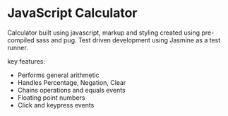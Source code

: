 # JavaScript Calculator

Calculator built using javascript, markup and styling created 
using pre-compiled sass and pug. Test driven development using 
Jasmine as a test runner.

key features:
- Performs general arithmetic
- Handles Percentage, Negation, Clear
- Chains operations and equals events 
- Floating point numbers
- Click and keypress events

